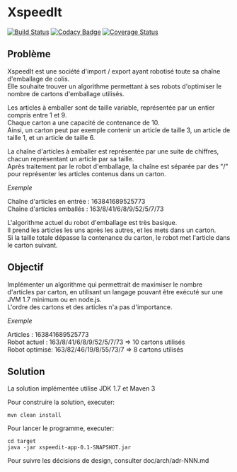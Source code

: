 XspeedIt
========

[![Build Status](https://travis-ci.org/tpvillard/xspeedit.svg?branch=master)](https://travis-ci.org/tpvillard/xspeedit) [![Codacy Badge](https://api.codacy.com/project/badge/Grade/1a759782d77e409599c47a2efecc04b7)](https://www.codacy.com/app/tpvillard/xspeedit?utm_source=github.com&amp;utm_medium=referral&amp;utm_content=tpvillard/xspeedit&amp;utm_campaign=Badge_Grade) [![Coverage Status](https://coveralls.io/repos/github/tpvillard/xspeedit/badge.svg)](https://coveralls.io/github/tpvillard/xspeedit)


## Problème ##

XspeedIt est une société d'import / export ayant robotisé toute sa chaîne d'emballage de colis.  
Elle souhaite trouver un algorithme permettant à ses robots d'optimiser le nombre de cartons d'emballage utilisés.

Les articles à emballer sont de taille variable, représentée par un entier compris entre 1 et 9.  
Chaque carton a une capacité de contenance de 10.  
Ainsi, un carton peut par exemple contenir un article de taille 3, un article de taille 1, et un article de taille 6.

La chaîne d'articles à emballer est représentée par une suite de chiffres, chacun représentant un article par sa taille.  
Après traitement par le robot d'emballage, la chaîne est séparée par des "/" pour représenter les articles contenus dans un carton.

*Exemple*  

Chaîne d'articles en entrée : 163841689525773  
Chaîne d'articles emballés  : 163/8/41/6/8/9/52/5/7/73


L'algorithme actuel du robot d'emballage est très basique.  
Il prend les articles les uns après les autres, et les mets dans un carton.  
Si la taille totale dépasse la contenance du carton, le robot met l'article dans le carton suivant.

Objectif
--------

Implémenter un algorithme qui permettrait de maximiser le nombre d'articles par carton, en utilisant un langage pouvant être exécuté sur une JVM 1.7 minimum ou en node.js.  
L'ordre des cartons et des articles n'a pas d'importance.

*Exemple*  

Articles      : 163841689525773  
Robot actuel  : 163/8/41/6/8/9/52/5/7/73 => 10 cartons utilisés  
Robot optimisé: 163/82/46/19/8/55/73/7   => 8  cartons utilisés

Solution
--------

La solution implémentée utilise JDK 1.7 et Maven 3

Pour construire la solution, executer:

```
mvn clean install
```

Pour lancer le programme, executer:

```
cd target
java -jar xspeedit-app-0.1-SNAPSHOT.jar
```

Pour suivre les décisions de design, consulter doc/arch/adr-NNN.md